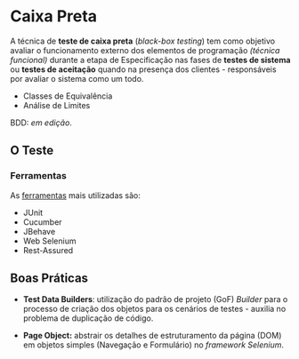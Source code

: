 # Caixa Preta

A técnica de **teste de caixa preta** \(_black-box testing_\) tem como objetivo avaliar o funcionamento externo dos elementos de programação _\(técnica funcional\)_ durante a etapa de Especificação nas fases de **testes de sistema** ou **testes de aceitação** quando na presença dos clientes - responsáveis por avaliar o sistema como um todo.

* Classes de Equivalência
* Análise de Limites

BDD: _em edição_.

## O Teste

### Ferramentas

As [ferramentas](ferramentas.md) mais utilizadas são:

* JUnit
* Cucumber
* JBehave
* Web Selenium
* Rest-Assured

## Boas Práticas

* **Test Data Builders**: utilização do padrão de projeto \(GoF\) _Builder_ para o processo de criação dos objetos para os cenários de testes - auxilia no problema de duplicação de código. 

* **Page Object:** abstrair os detalhes de estruturamento da página \(DOM\) em objetos simples \(Navegação e Formulário\) no _framework Selenium_.


